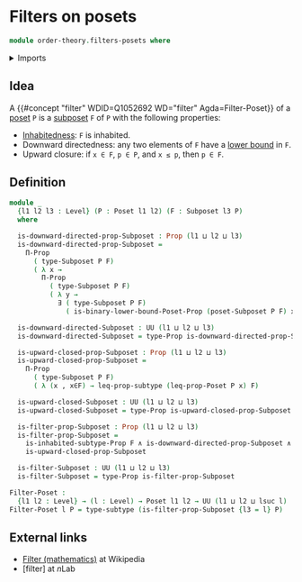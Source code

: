 # Filters on posets

```agda
module order-theory.filters-posets where
```

<details><summary>Imports</summary>

```agda
open import foundation.conjunction
open import foundation.dependent-pair-types
open import foundation.existential-quantification
open import foundation.inhabited-subtypes
open import foundation.propositions
open import foundation.subtypes
open import foundation.universe-levels

open import order-theory.lower-bounds-posets
open import order-theory.posets
open import order-theory.subposets
```

</details>

## Idea

A {{#concept "filter" WDID=Q1052692 WD="filter" Agda=Filter-Poset}} of a
[poset](order-theory.posets.md) `P` is a [subposet](order-theory.subposets.md)
`F` of `P` with the following properties:

- [Inhabitedness](foundation.inhabited-subtypes.md): `F` is inhabited.
- Downward directedness: any two elements of `F` have a
  [lower bound](order-theory.lower-bounds-posets.md) in `F`.
- Upward closure: if `x ∈ F`, `p ∈ P`, and `x ≤ p`, then `p ∈ F`.

## Definition

```agda
module _
  {l1 l2 l3 : Level} (P : Poset l1 l2) (F : Subposet l3 P)
  where

  is-downward-directed-prop-Subposet : Prop (l1 ⊔ l2 ⊔ l3)
  is-downward-directed-prop-Subposet =
    Π-Prop
      ( type-Subposet P F)
      ( λ x →
        Π-Prop
          ( type-Subposet P F)
          ( λ y →
            ∃ ( type-Subposet P F)
              ( is-binary-lower-bound-Poset-Prop (poset-Subposet P F) x y)))

  is-downward-directed-Subposet : UU (l1 ⊔ l2 ⊔ l3)
  is-downward-directed-Subposet = type-Prop is-downward-directed-prop-Subposet

  is-upward-closed-prop-Subposet : Prop (l1 ⊔ l2 ⊔ l3)
  is-upward-closed-prop-Subposet =
    Π-Prop
      ( type-Subposet P F)
      ( λ (x , x∈F) → leq-prop-subtype (leq-prop-Poset P x) F)

  is-upward-closed-Subposet : UU (l1 ⊔ l2 ⊔ l3)
  is-upward-closed-Subposet = type-Prop is-upward-closed-prop-Subposet

  is-filter-prop-Subposet : Prop (l1 ⊔ l2 ⊔ l3)
  is-filter-prop-Subposet =
    is-inhabited-subtype-Prop F ∧ is-downward-directed-prop-Subposet ∧
    is-upward-closed-prop-Subposet

  is-filter-Subposet : UU (l1 ⊔ l2 ⊔ l3)
  is-filter-Subposet = type-Prop is-filter-prop-Subposet

Filter-Poset :
  {l1 l2 : Level} → (l : Level) → Poset l1 l2 → UU (l1 ⊔ l2 ⊔ lsuc l)
Filter-Poset l P = type-subtype (is-filter-prop-Subposet {l3 = l} P)
```

## External links

- [Filter (mathematics)](<https://en.wikipedia.org/wiki/Filter_(mathematics)>)
  at Wikipedia
- [filter] at $n$Lab

